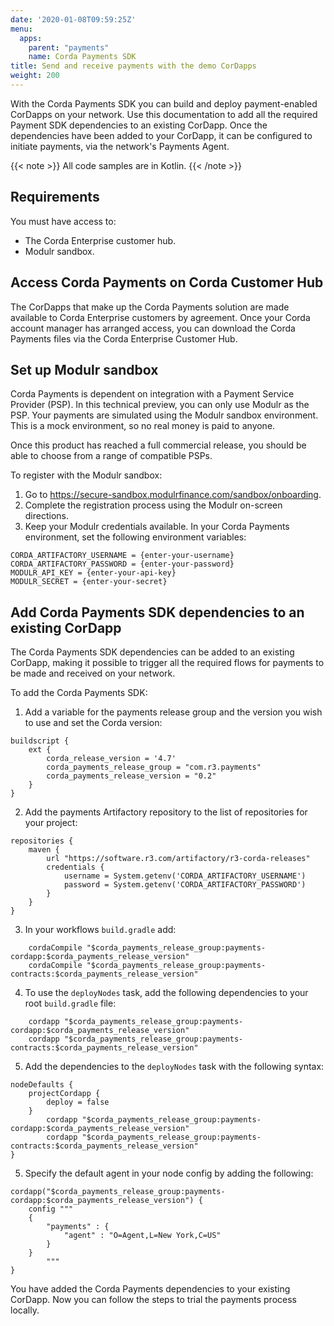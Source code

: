 ```yaml
---
date: '2020-01-08T09:59:25Z'
menu:
  apps:
    parent: "payments"
    name: Corda Payments SDK
title: Send and receive payments with the demo CorDapps
weight: 200
---
```


With the Corda Payments SDK you can build and deploy payment-enabled CorDapps on your network. Use this documentation to add all the required Payment SDK dependencies to an existing CorDapp. Once the dependencies have been added to your CorDapp, it can be configured to initiate payments, via the network's Payments Agent.

{{< note >}}
All code samples are in Kotlin.
{{< /note >}}

## Requirements

You must have access to:

* The Corda Enterprise customer hub.
* Modulr sandbox.

## Access Corda Payments on Corda Customer Hub

The CorDapps that make up the Corda Payments solution are made available to Corda Enterprise customers by agreement. Once your Corda account manager has arranged access, you can download the Corda Payments files via the Corda Enterprise Customer Hub.

## Set up Modulr sandbox

Corda Payments is dependent on integration with a Payment Service Provider (PSP). In this technical preview, you can only use Modulr as the PSP. Your payments are simulated using the Modulr sandbox environment. This is a mock environment, so no real money is paid to anyone.

Once this product has reached a full commercial release, you should be able to choose from a range of compatible PSPs.

To register with the Modulr sandbox:

1. Go to https://secure-sandbox.modulrfinance.com/sandbox/onboarding.
2. Complete the registration process using the Modulr on-screen directions.
3. Keep your Modulr credentials available. In your Corda Payments environment, set the following environment variables:

```
CORDA_ARTIFACTORY_USERNAME = {enter-your-username}
CORDA_ARTIFACTORY_PASSWORD = {enter-your-password}
MODULR_API_KEY = {enter-your-api-key}
MODULR_SECRET = {enter-your-secret}
```

## Add Corda Payments SDK dependencies to an existing CorDapp

The Corda Payments SDK dependencies can be added to an existing CorDapp, making it possible to trigger all the required flows for payments to be made and received on your network.

To add the Corda Payments SDK:  

1. Add a variable for the payments release group and the version you wish to use and set the Corda version:

```
buildscript {
    ext {
        corda_release_version = '4.7'
        corda_payments_release_group = "com.r3.payments"
        corda_payments_release_version = "0.2"
    }
}
```

2. Add the payments Artifactory repository to the list of repositories for your project:

```
repositories {
    maven {
        url "https://software.r3.com/artifactory/r3-corda-releases"
        credentials {
            username = System.getenv('CORDA_ARTIFACTORY_USERNAME')
            password = System.getenv('CORDA_ARTIFACTORY_PASSWORD')
        }
    }
}
```

3. In your workflows `build.gradle` add:

```
    cordaCompile "$corda_payments_release_group:payments-cordapp:$corda_payments_release_version"
    cordaCompile "$corda_payments_release_group:payments-contracts:$corda_payments_release_version"
```

4. To use the `deployNodes` task, add the following dependencies to your root `build.gradle` file:

```
    cordapp "$corda_payments_release_group:payments-cordapp:$corda_payments_release_version"
    cordapp "$corda_payments_release_group:payments-contracts:$corda_payments_release_version"
```

5. Add the dependencies to the `deployNodes` task with the following syntax:

```
nodeDefaults {
    projectCordapp {
        deploy = false
    }
        cordapp "$corda_payments_release_group:payments-cordapp:$corda_payments_release_version"
        cordapp "$corda_payments_release_group:payments-contracts:$corda_payments_release_version"
}
```

5. Specify the default agent in your node config by adding the following:

```
cordapp("$corda_payments_release_group:payments-cordapp:$corda_payments_release_version") {
    config """
    {
        "payments" : {
            "agent" : "O=Agent,L=New York,C=US"
        }
    }
        """
}
```

You have added the Corda Payments dependencies to your existing CorDapp. Now you can follow the steps to trial the payments process locally.
